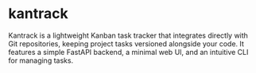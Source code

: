 # kantrack
Kantrack is a lightweight Kanban task tracker that integrates directly with Git repositories, keeping project tasks versioned alongside your code. It features a simple FastAPI backend, a minimal web UI, and an intuitive CLI for managing tasks.
